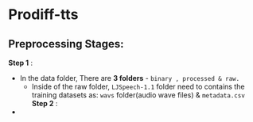# Prodiff-tts
## Preprocessing Stages: 
**Step 1** : 
- In the data folder, There are **3 folders** - `binary , processed & raw.`
    - Inside of the raw folder, `LJSpeech-1.1` folder need to contains the training datasets as: `wavs` folder(audio wave files) & `metadata.csv`
**Step 2** :
- 